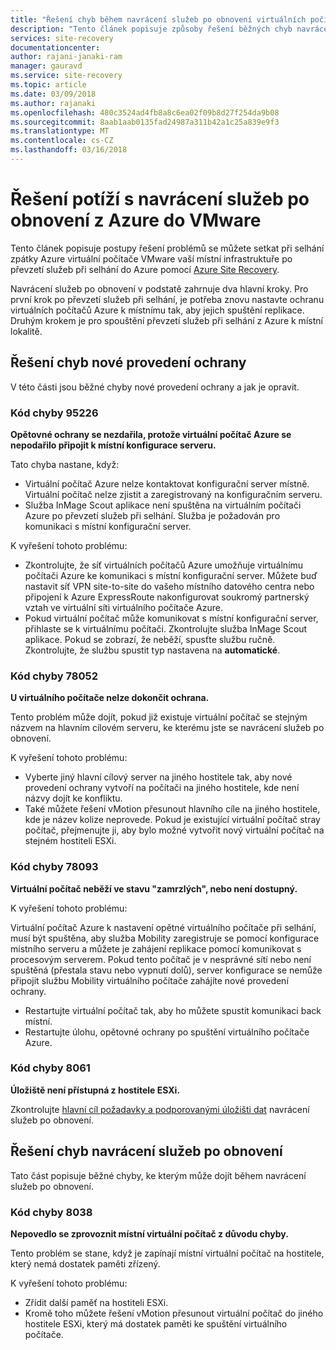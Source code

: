 ```yaml
---
title: "Řešení chyb během navrácení služeb po obnovení virtuálních počítačů Azure do místní VMware s Azure Site Recovery | Microsoft Docs"
description: "Tento článek popisuje způsoby řešení běžných chyb navrácení služeb po obnovení a vytvoření během navrácení služeb po obnovení do VMware z Azure pomocí Azure Site Recovery."
services: site-recovery
documentationcenter: 
author: rajani-janaki-ram
manager: gauravd
ms.service: site-recovery
ms.topic: article
ms.date: 03/09/2018
ms.author: rajanaki
ms.openlocfilehash: 480c3524ad4fb8a8c6ea02f09b8d27f254da9b08
ms.sourcegitcommit: 8aab1aab0135fad24987a311b42a1c25a839e9f3
ms.translationtype: MT
ms.contentlocale: cs-CZ
ms.lasthandoff: 03/16/2018
---
```

# <a name="troubleshoot-failback-from-azure-to-vmware"></a>Řešení potíží s navrácení služeb po obnovení z Azure do VMware

Tento článek popisuje postupy řešení problémů se můžete setkat při selhání zpátky Azure virtuální počítače VMware vaší místní infrastruktuře po převzetí služeb při selhání do Azure pomocí [Azure Site Recovery](site-recovery-overview.md).

Navrácení služeb po obnovení v podstatě zahrnuje dva hlavní kroky. Pro první krok po převzetí služeb při selhání, je potřeba znovu nastavte ochranu virtuálních počítačů Azure k místnímu tak, aby jejich spuštění replikace. Druhým krokem je pro spouštění převzetí služeb při selhání z Azure k místní lokalitě.

## <a name="troubleshoot-reprotection-errors"></a>Řešení chyb nové provedení ochrany

V této části jsou běžné chyby nové provedení ochrany a jak je opravit.

### <a name="error-code-95226"></a>Kód chyby 95226

**Opětovné ochrany se nezdařila, protože virtuální počítač Azure se nepodařilo připojit k místní konfigurace serveru.**

Tato chyba nastane, když:

* Virtuální počítač Azure nelze kontaktovat konfigurační server místně. Virtuální počítač nelze zjistit a zaregistrovaný na konfiguračním serveru.
* Služba InMage Scout aplikace není spuštěna na virtuálním počítači Azure po převzetí služeb při selhání. Služba je požadován pro komunikaci s místní konfigurační server.

K vyřešení tohoto problému:

* Zkontrolujte, že síť virtuálních počítačů Azure umožňuje virtuálnímu počítači Azure ke komunikaci s místní konfigurační server. Můžete buď nastavit síť VPN site-to-site do vašeho místního datového centra nebo připojení k Azure ExpressRoute nakonfigurovat soukromý partnerský vztah ve virtuální síti virtuálního počítače Azure.
* Pokud virtuální počítač může komunikovat s místní konfigurační server, přihlaste se k virtuálnímu počítači. Zkontrolujte služba InMage Scout aplikace. Pokud se zobrazí, že neběží, spusťte službu ručně. Zkontrolujte, že službu spustit typ nastavena na **automatické**.

### <a name="error-code-78052"></a>Kód chyby 78052

**U virtuálního počítače nelze dokončit ochrana.**

Tento problém může dojít, pokud již existuje virtuální počítač se stejným názvem na hlavním cílovém serveru, ke kterému jste se navrácení služeb po obnovení.

K vyřešení tohoto problému:

* Vyberte jiný hlavní cílový server na jiného hostitele tak, aby nové provedení ochrany vytvoří na počítači na jiného hostitele, kde není názvy dojít ke konfliktu.
* Také můžete řešení vMotion přesunout hlavního cíle na jiného hostitele, kde je název kolize neprovede. Pokud je existující virtuální počítač stray počítač, přejmenujte ji, aby bylo možné vytvořit nový virtuální počítač na stejném hostiteli ESXi.


### <a name="error-code-78093"></a>Kód chyby 78093

**Virtuální počítač neběží ve stavu "zamrzlých", nebo není dostupný.**

K vyřešení tohoto problému:

Virtuální počítač Azure k nastavení opětné virtuálního počítače při selhání, musí být spuštěna, aby služba Mobility zaregistruje se pomocí konfigurace místního serveru a můžete je zahájení replikace pomocí komunikovat s procesovým serverem. Pokud tento počítač je v nesprávné sítí nebo není spuštěná (přestala stavu nebo vypnutí dolů), server konfigurace se nemůže připojit službu Mobility virtuálního počítače zahájíte nové provedení ochrany.

* Restartujte virtuální počítač tak, aby ho můžete spustit komunikaci back místní.
* Restartujte úlohu, opětovné ochrany po spuštění virtuálního počítače Azure.

### <a name="error-code-8061"></a>Kód chyby 8061

**Úložiště není přístupná z hostitele ESXi.**

Zkontrolujte [hlavní cíl požadavky a podporovanými úložišti dat](vmware-azure-reprotect.md#deploy-a-separate-master-target-server) navrácení služeb po obnovení.


## <a name="troubleshoot-failback-errors"></a>Řešení chyb navrácení služeb po obnovení

Tato část popisuje běžné chyby, ke kterým může dojít během navrácení služeb po obnovení.

### <a name="error-code-8038"></a>Kód chyby 8038

**Nepovedlo se zprovoznit místní virtuální počítač z důvodu chyby.**

Tento problém se stane, když je zapínají místní virtuální počítač na hostitele, který nemá dostatek paměti zřízený. 

K vyřešení tohoto problému:

* Zřídit další paměť na hostiteli ESXi.
* Kromě toho můžete řešení vMotion přesunout virtuální počítač do jiného hostitele ESXi, který má dostatek paměti ke spuštění virtuálního počítače.
